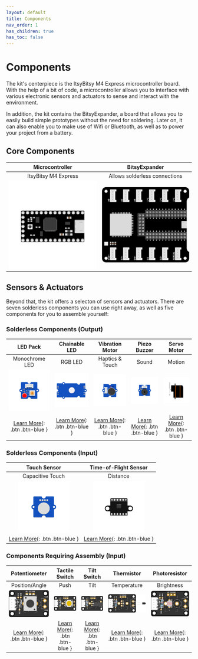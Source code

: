 ```yaml
---
layout: default
title: Components
nav_order: 1
has_children: true
has_toc: false
---
```


# Components

The kit's centerpiece is the ItsyBitsy M4 Express microcontroller board. With the help of a bit of code, a microcontroller allows you to interface with various electronic sensors and actuators to sense and interact with the environment.

In addition, the kit contains the BitsyExpander, a board that allows you to easily build simple prototypes without the need for soldering. Later on, it can also enable you to make use of Wifi or Bluetooth, as well as to power your project from a battery.

## Core Components

|                       Microcontroller                        |                        BitsyExpander                         |
| :----------------------------------------------------------: | :----------------------------------------------------------: |
|                     ItsyBitsy M4 Express                     |                Allows solderless connections                 |
| <img src="itsybitsy-m4-express/assets/ItsyBitsy-M4-Express.png" alt="ItsyBitsy M4 Express" width="300" style="transform: rotate(180deg)"/> | <img src="bitsy-expander/assets/Bitsy-Expander.png" alt="BitsyExpander" width="300"/> |



## Sensors & Actuators

Beyond that, the kit offers a selecton of sensors and actuators. There are seven solderless components you can use right away, as well as five components for you to assemble yourself:



### Solderless Components (Output)

|                      LED Pack                      |                        Chainable LED                         |                       Vibration Motor                        |                        Piezo Buzzer                         |                 Servo Motor                  |
| :------------------------------------------------: | :----------------------------------------------------------: | :----------------------------------------------------------: | :---------------------------------------------------------: | :------------------------------------------: |
|                   Monochrome LED                   |                           RGB LED                            |                       Haptics & Touch                        |                            Sound                            |                    Motion                    |
|  ![LED Pack](led-pack/assets/Grove-LED-pack.png)   | ![Chainable LED](chainable-rgb-led/assets/Grove-Chainable-LED-2.0.png) | ![Vibration Motor](vibration-motor/assets/Grove-Vibration-Motor.png) | ![Piezo Buzzer](piezo-buzzer/assets/Grove-Piezo-Buzzer.png) | ![Servo Motor](servo/assets/Grove-Servo.png) |
| [Learn More](led-pack/led-pack){: .btn .btn-blue } | [Learn More](chainable-rgb-led/chainable-rgb-led){: .btn .btn-blue } | [Learn More](vibration-motor/vibration-motor){: .btn .btn-blue } | [Learn More](piezo-buzzer/piezo-buzzer){: .btn .btn-blue }  | [Learn More](servo/servo){: .btn .btn-blue } |



### Solderless Components (Input)

|                         Touch Sensor                         |                    Time-of-Flight Sensor                     |
| :----------------------------------------------------------: | :----------------------------------------------------------: |
|                       Capacitive Touch                       |                           Distance                           |
| <img src="touch-sensor/assets/Grove-Touch-Sensor.png" alt="Touch Sensor" width="140"/> | <img src="time-of-flight-distance-sensor/assets/Time-of-Flight-Distance-Sensor(VL53L0X).png" alt="ToF Sensor" width="140"/> |
|  [Learn More](touch-sensor/touch-sensor){: .btn .btn-blue }  |  [Learn More](touch-sensor/touch-sensor){: .btn .btn-blue }  |



### Components Requiring Assembly (Input)

|                        Potentiometer                         |                        Tactile Switch                        |                        Tilt Switch                        |                          Thermistor                          |                        Photoresistor                         |
| :----------------------------------------------------------: | :----------------------------------------------------------: | :-------------------------------------------------------: | :----------------------------------------------------------: | :----------------------------------------------------------: |
|                        Position/Angle                        |                             Push                             |                           Tilt                            |                         Temperature                          |                          Brightness                          |
| ![Custom Potentiometer](rotation-potentiometer/assets/custom-rotation-pot.png) | ![Tactile Switch](tactile-switch/assets/custom-tactile-switch.png) | ![Tilt Switch](tilt-switch/assets/custom-tilt-switch.png) | ![Temperature Sensor](temperature-sensor/assets/custom-temperature-sensor.png) | ![Photoresistor](photo-resistor/assets/custom-photo-resistor.png) |
| [Learn More](rotation-potentiometer/rotation-potentiometer){: .btn .btn-blue } | [Learn More](tactile-switch/tactile-switch){: .btn .btn-blue } | [Learn More](tilt-switch/tilt-switch){: .btn .btn-blue }  | [Learn More](temperature-sensor/temperature-sensor){: .btn .btn-blue } | [Learn More](photo-resistor/photo-resistor){: .btn .btn-blue } |

